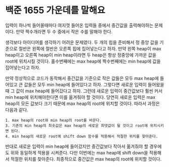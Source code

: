 # 백준 1655 가운데를 말해요
입력이 하나씩 들어올때마다 여지껏 들어온 입력들 중에서 중간값을 출력해야하는 문제이다. 만약 짝수개라면 두 수 중에서 작은 수를 말해야 한다.  
  
생각보다 아이디어를 생각하기 어려운 문제였다. 두 개의 힙을 준비해서 정 중앙 값을 기준으로 절반은 왼쪽에 절반은 오른쪽 힙에 집어넣는다고 하자. 만약 왼쪽 heap이 max heap이고 오른쪽 heap이 min heap이라면 두 heap은 항상 정중앙에 가까운 값을 root에 위치시킬 것이다. 홀수번째에는 max heap에 짝수번째에는 min heap에 값을 집어넣는다고 하자.  
  
만약 정상적으로 코드가 동작해서 중간값을 기준으로 작은 값들은 모두 max heap에 들어있고 큰 값들은 모두 min heap에 들어있다고 하자. 그렇다면 새로운 입력이 들어왔을 때 그 값이 max heap에 들어갔다고 하자. 그런데 새로운 입력이 중간값보다 훨씬 커서 min heap에 위치해야한다면 이를 옮겨줘야 할 것이다. 당연히 새로운 입력은 max heap의 모든 값보다 크기 때문에 max heap의 root에 위치할 것이다. 따라서 과정은 다음과 같다.  
```
1. max heap의 root와 min heap의 root를 바꾼다.
3. 기존의 min heap의 최솟값은 max heap의 새로운 최댓값이 될 것이고 root에 위치시키면 된다.
4. min heap의 새로운 root에 shift down 함수를 적용해서 적절한 위치를 찾아준다.  
```
반대로 새로운 입력이 min heap에 들어갔지만 중간값보다 작아서 옮겨줘야 할 경우에도 위와 동일하게 적용을 시켜준다. 다만 이번에는 max heap에 shift down을 적용해서 적절한 위치를 찾아준다. 최종적으로 중간값은 max heap의 root에 위치할 것이다.
